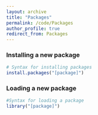 ```yaml
---
layout: archive
title: "Packages"
permalink: /code/Packages
author_profile: true
redirect_from: Packages
---
```


### Installing a new package
```r
# Syntax for installing packages
install.packages("[package]")
```

### Loading a new package
```r
#Syntax for loading a package
library("[package]")
```